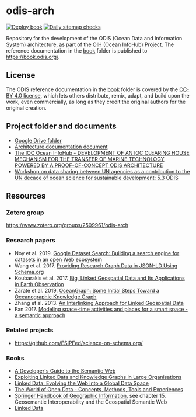 # odis-arch

[![Deploy book](https://github.com/iodepo/odis-arch/actions/workflows/deploy-book.yml/badge.svg)](https://github.com/iodepo/odis-arch/actions/workflows/deploy-book.yml)
[![Daily sitemap checks](https://github.com/iodepo/odis-arch/actions/workflows/sitemapcheck.yml/badge.svg)](https://github.com/iodepo/odis-arch/actions/workflows/sitemapcheck.yml)

Repository for the development of the ODIS (Ocean Data and 
Information System) architecture, as part of the [OIH](https://oceaninfohub.org/) 
(Ocean InfoHub) Project. The reference documentation in the [book](book) folder is 
published to https://book.odis.org/.

## License

The ODIS reference documentation in the [book](book) folder is covered by
the [CC-BY 4.0 license](https://creativecommons.org/licenses/by/4.0/legalcode), 
which lets others distribute, remix, adapt, and build upon the work, even commercially, 
as long as they credit the original authors for the original creation.

## Project folder and documents

- [Google Drive folder](https://drive.google.com/drive/u/0/folders/1QGKYq_zYqJyfrokcJuvRENK06EX_UuzP)
- [Architecture documentation document](https://docs.google.com/document/d/1jWG6CwZN-ffKhF4IUFTvjb22iiYKtw8ZOqJkaVlTwqM/edit)
- [The IOC Ocean InfoHub - DEVELOPMENT OF AN IOC CLEARING HOUSE MECHANISM FOR THE TRANSFER OF MARINE TECHNOLOGY POWERED BY A PROOF-OF-CONCEPT ODIS ARCHITECTURE](https://oceanexpert.org/document/26476)
- [Workshop on data sharing between UN agencies as a contribution to the UN decace of ocean science for sustainable development: 5.3 ODIS](https://oceanexpert.org/document/26728)

## Resources
### Zotero group

https://www.zotero.org/groups/2509961/odis-arch

### Research papers

- Noy et al. 2019. [Google Dataset Search: Building a search engine for datasets in an open Web ecosystem](https://research.google/pubs/pub47845/)
- Wang et al. 2017. [Providing Research Graph Data in JSON-LD Using Schema.org](https://www.researchgate.net/publication/322413884_Providing_Research_Graph_Data_in_JSON-LD_Using_Schemaorg)
- Koubarakis et al. 2017. [Big, Linked Geospatial Data and Its Applications in Earth Observation](https://www.researchgate.net/profile/George_Papadakis2/publication/318742949_Big_Linked_Geospatial_Data_and_Its_Applications_in_Earth_Observation/links/5a0a81a3aca272d40f413577/Big-Linked-Geospatial-Data-and-Its-Applications-in-Earth-Observation.pdf)
- Zarate et al. 2019. [OceanGraph: Some Initial Steps Toward a Oceanographic Knowledge Graph](https://www.researchgate.net/profile/Pablo_Rosales3/publication/333200045_OceanGraph_Some_Initial_Steps_Toward_a_Oceanographic_Knowledge_Graph/links/5ced754f458515026a637bd3/OceanGraph-Some-Initial-Steps-Toward-a-Oceanographic-Knowledge-Graph.pdf)
- Zhang et al. 2013. [An Interlinking Approach for Linked Geospatial Data](https://www.researchgate.net/publication/289922051_An_Interlinking_Approach_for_Linked_Geospatial_Data)
- Fan 2017. [Modeling space-time activities and places for a smart space - a semantic approach](https://ir.uiowa.edu/cgi/viewcontent.cgi?article=7229&context=etd)

### Related projects

- https://github.com/ESIPFed/science-on-schema.org/

### Books

- [A Developer's Guide to the Semantic Web](https://link.springer.com/book/10.1007/978-3-642-15970-1)
- [Exploiting Linked Data and Knowledge Graphs in Large Organisations](https://www.springer.com/gp/book/9783319456522)
- [Linked Data: Evolving the Web into a Global Data Space](http://linkeddatabook.com/editions/1.0/)
- [The World of Open Data - Concepts, Methods, Tools and Experiences](https://www.springer.com/gp/book/9783319908496)
- [Springer Handbook of Geographic Information](https://www.springer.com/gp/book/9783540726784), see chapter 15. Geosemantic Interoperability and the Geospatial Semantic Web
- [Linked Data](https://www.manning.com/books/linked-data)